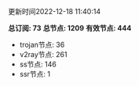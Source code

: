 更新时间2022-12-18 11:40:14

**总订阅: 73**
**总节点: 1209**
**有效节点: 444**
- trojan节点: 36
- v2ray节点: 261
- ss节点: 146
- ssr节点: 1
